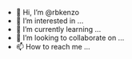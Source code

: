 - 👋 Hi, I’m @rbkenzo
- 👀 I’m interested in ...
- 🌱 I’m currently learning ...
- 💞️ I’m looking to collaborate on ...
- 📫 How to reach me ...

<!---
rbkenzo/rbkenzo is a ✨ special ✨ repository because its `README.md` (this file) appears on your GitHub profile.
You can click the Preview link to take a look at your changes.
--->
